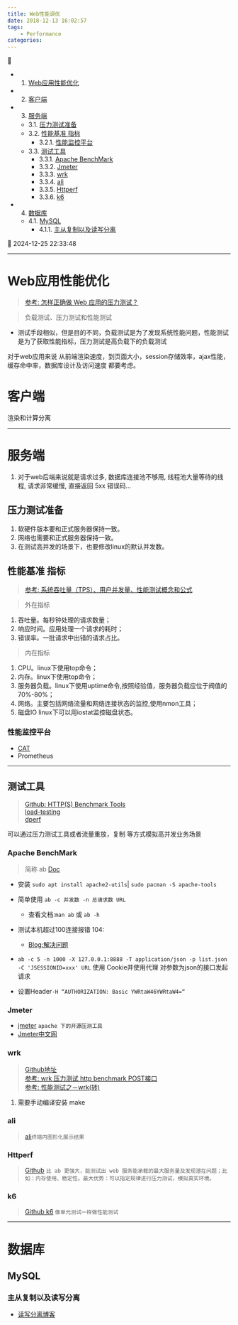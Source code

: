 ```yaml
---
title: Web性能调优
date: 2018-12-13 16:02:57
tags: 
    - Performance
categories: 
---
```


💠

- 1. [Web应用性能优化](#web应用性能优化)
- 2. [客户端](#客户端)
- 3. [服务端](#服务端)
    - 3.1. [压力测试准备](#压力测试准备)
    - 3.2. [性能基准 指标](#性能基准-指标)
        - 3.2.1. [性能监控平台](#性能监控平台)
    - 3.3. [测试工具](#测试工具)
        - 3.3.1. [Apache BenchMark](#apache-benchmark)
        - 3.3.2. [Jmeter](#jmeter)
        - 3.3.3. [wrk](#wrk)
        - 3.3.4. [ali](#ali)
        - 3.3.5. [Httperf](#httperf)
        - 3.3.6. [k6](#k6)
- 4. [数据库](#数据库)
    - 4.1. [MySQL](#mysql)
        - 4.1.1. [主从复制以及读写分离](#主从复制以及读写分离)

💠 2024-12-25 22:33:48
****************************************
# Web应用性能优化

> [参考: 怎样正确做 Web 应用的压力测试？](https://www.zhihu.com/question/19867883)  

> 负载测试、压力测试和性能测试
- 测试手段相似，但是目的不同，负载测试是为了发现系统性能问题，性能测试是为了获取性能指标，压力测试是高负载下的负载测试

对于web应用来说 从前端渲染速度，到页面大小，session存储效率，ajax性能，缓存命中率，数据库设计及访问速度 都要考虑。

# 客户端

渲染和计算分离

************************

# 服务端
1. 对于web后端来说就是请求过多, 数据库连接池不够用, 线程池大量等待的线程, 请求非常缓慢, 直接返回 5xx 错误码...

## 压力测试准备

1. 软硬件版本要和正式服务器保持一致。
2. 网络也需要和正式服务器保持一致。
3. 在测试高并发的场景下，也要修改linux的默认并发数。

## 性能基准 指标
> [参考: 系统吞吐量（TPS）、用户并发量、性能测试概念和公式](http://www.cnblogs.com/freeton/archive/2013/05/31/3109815.html)

> 外在指标
1.  吞吐量。每秒钟处理的请求数量；
2.  响应时间。应用处理一个请求的耗时；
3.  错误率。一批请求中出错的请求占比。

> 内在指标
1.  CPU。linux下使用top命令；
2.  内存。linux下使用top命令；
3.  服务器负载。linux下使用uptime命令,按照经验值，服务器负载应位于阀值的70%-80%；
4.  网络。主要包括网络流量和网络连接状态的监控,使用nmon工具；
5.  磁盘IO linux下可以用iostat监控磁盘状态。

### 性能监控平台
- [CAT](https://github.com/dianping/cat)
- Prometheus

************************

## 测试工具
> [Github: HTTP(S) Benchmark Tools](https://github.com/denji/awesome-http-benchmark)  
> [load-testing](https://github.com/topics/load-testing)  
> [dperf](https://github.com/baidu/dperf)  

可以通过压力测试工具或者流量重放，复制 等方式模拟高并发业务场景

### Apache BenchMark
> 简称 ab [Doc](https://httpd.apache.org/docs/2.4/programs/ab.html) 

- 安装 `sudo apt install apache2-utils`| `sudo pacman -S apache-tools`
- 简单使用 `ab -c 并发数 -n 总请求数 URL`
    - 查看文档:`man ab` 或 `ab -h`

- 测试本机超过100连接报错 104: 
    - [Blog:解决问题](http://www.cnblogs.com/archoncap/p/5883723.html)

- `ab -c 5 -n 1000 -X 127.0.0.1:8888 -T application/json -p list.json -C 'JSESSIONID=xxx' URL` 使用 Cookie并使用代理 对参数为json的接口发起请求
- 设置Header`-H “AUTHORIZATION: Basic YWRtaW46YWRtaW4=“`

### Jmeter
- [jmeter](http://jmeter.apache.org/download_jmeter.cgi) `apache 下的开源压测工具`
- [Jmeter中文网](http://www.jmeter.com.cn/)

### wrk
> [Github地址](https://github.com/wg/wrk)  
> [参考:  wrk 压力测试 http benchmark POST接口](http://www.cnblogs.com/felixzh/p/8400729.html)  
> [参考: 性能测试之－wrk(转)](http://www.cnblogs.com/rainy-shurun/p/5867946.html)  

1. 需要手动编译安装 make

### ali
> [ali](https://github.com/nakabonne/ali)`终端内图形化展示结果`

### Httperf
> [Github](https://github.com/httperf/httperf) `比 ab 更强大，能测试出 web 服务能承载的最大服务量及发现潜在问题；比如：内存使用、稳定性。最大优势：可以指定规律进行压力测试，模拟真实环境。`

### k6
> [Github k6](https://github.com/grafana/k6) `像单元测试一样做性能测试` 

************************

# 数据库

## MySQL
### 主从复制以及读写分离
- [读写分离博客](http://www.cnblogs.com/luckcs/articles/2543607.html)
